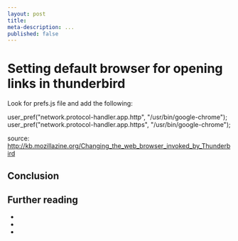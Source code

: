 ```yaml
---
layout: post
title:
meta-description: ...
published: false
---
```

# Setting default browser for opening links in thunderbird
Look for prefs.js file and add the following:

user_pref("network.protocol-handler.app.http", "/usr/bin/google-chrome");
user_pref("network.protocol-handler.app.https", "/usr/bin/google-chrome");



source: http://kb.mozillazine.org/Changing_the_web_browser_invoked_by_Thunderbird


## Conclusion

## Further reading

-
-
-



